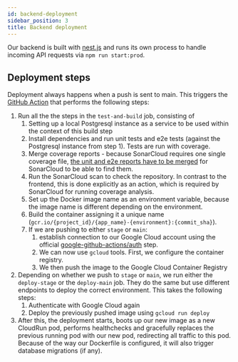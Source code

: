 ```yaml
---
id: backend-deployment
sidebar_position: 3
title: Backend deployment
---
```


Our backend is built with [nest.js](https://nestjs.com/) and runs its own process to handle incoming API requests
via `npm run start:prod`.

## Deployment steps

Deployment always happens when a push is sent to main. This triggers
the [GitHub Action](https://github.com/gipfeli-io/gipfeli-api/blob/main/.github/workflows/deployment.yml) that performs
the following steps:

1. Run all the the steps in the `test-and-build` job, consisting of
    1. Setting up a local Postgresql instance as a service to be used within the context of this build step
    2. Install dependencies and run unit tests and e2e tests (against the Postgresql instance from step 1). Tests are
       run with coverage.
    3. Merge coverage reports - because SonarCloud requires one single coverage
       file, [the unit and e2e reports have to be merged](https://github.com/gipfeli-io/gipfeli-api/tree/main#merging-coverage)
       for SonarCloud to be able to find them.
    4. Run the SonarCloud scan to check the repository. In contrast to the frontend, this is done explicitly as an
       action, which is required by SonarCloud for running coverage analysis.
    5. Set up the Docker image name as an environment variable, because the image name is different depending on the
       environment.
    6. Build the container assigning it a unique name (`gcr.io/{project_id}/{app_name}-{environment}:{commit_sha}`).
    7. If we are pushing to either `stage` or `main`:
        1. establish connection to our Google Cloud account using the
           official [google-github-actions/auth](https://github.com/google-github-actions/auth) step.
        2. We can now use `gcloud` tools. First, we configure the container registry.
        3. We then push the image to the Google Cloud Container Registry
2. Depending on whether we push to `stage` or `main`, we run either the `deploy-stage` or the `deploy-main` job. They do
   the same but use different endpoints to deploy the correct environment. This takes the following steps:
    1. Authenticate with Google Cloud again
    2. Deploy the previously pushed image using `gcloud run deploy`
3. After this, the deployment starts, boots up our new image as a new CloudRun pod, performs healthchecks and gracefully
   replaces the previous running pod with our new pod, redirecting all traffic to this pod. Because of the way our
   Dockerfile is configured, it will also trigger database migrations (if any).
